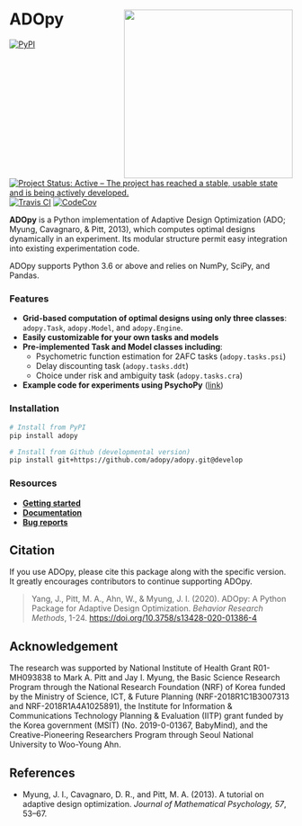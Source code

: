 # ADOpy <img src="https://adopy.github.io/logo/adopy-logo.svg" align="right" width="300px">

[![PyPI](https://img.shields.io/pypi/v/adopy.svg?color=green)](https://pypi.org/project/adopy/)
[![Project Status: Active – The project has reached a stable, usable state and is being actively developed.](https://www.repostatus.org/badges/latest/active.svg)](https://www.repostatus.org/#active)
[![Travis CI](https://travis-ci.org/adopy/adopy.svg?branch=develop)](https://travis-ci.org/adopy/adopy)
[![CodeCov](https://codecov.io/gh/adopy/adopy/branch/develop/graph/badge.svg?token=jFnJgnVV1k)](https://codecov.io/gh/adopy/adopy)

**ADOpy** is a Python implementation of Adaptive Design Optimization (ADO; Myung, Cavagnaro, & Pitt, 2013), which computes optimal designs dynamically in an experiment. Its modular structure permit easy integration into existing experimentation code.

ADOpy supports Python 3.6 or above and relies on NumPy, SciPy, and Pandas.

### Features

- **Grid-based computation of optimal designs using only three classes**: `adopy.Task`, `adopy.Model`, and `adopy.Engine`.
- **Easily customizable for your own tasks and models**
- **Pre-implemented Task and Model classes including**:
  - Psychometric function estimation for 2AFC tasks (`adopy.tasks.psi`)
  - Delay discounting task (`adopy.tasks.ddt`)
  - Choice under risk and ambiguity task (`adopy.tasks.cra`)
- **Example code for experiments using PsychoPy** ([link][example-code])

[example-code]: https://github.com/adopy/adopy/tree/master/examples

### Installation

```bash
# Install from PyPI
pip install adopy

# Install from Github (developmental version)
pip install git+https://github.com/adopy/adopy.git@develop
```

### Resources

- [**Getting started**](https://adopy.org/getting-started.html)
- [**Documentation**](https://adopy.org)
- [**Bug reports**](https://github.com/adopy/adopy/issues)

## Citation

If you use ADOpy, please cite this package along with the specific version.
It greatly encourages contributors to continue supporting ADOpy.

> Yang, J., Pitt, M. A., Ahn, W., & Myung, J. I. (2020).
> ADOpy: A Python Package for Adaptive Design Optimization.
> _Behavior Research Methods_, 1-24.
> https://doi.org/10.3758/s13428-020-01386-4

## Acknowledgement

The research was supported by National Institute of Health Grant R01-MH093838 to Mark A. Pitt and Jay I. Myung, the Basic Science Research Program through the National Research Foundation (NRF) of Korea funded by the Ministry of Science, ICT, & Future Planning (NRF-2018R1C1B3007313 and NRF-2018R1A4A1025891), the Institute for Information & Communications Technology Planning & Evaluation (IITP) grant funded by the Korea government (MSIT) (No. 2019-0-01367, BabyMind), and the Creative-Pioneering Researchers Program through Seoul National University to Woo-Young Ahn.

## References

- Myung, J. I., Cavagnaro, D. R., and Pitt, M. A. (2013).
  A tutorial on adaptive design optimization.
  _Journal of Mathematical Psychology, 57_, 53–67.
